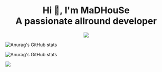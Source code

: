 <p align="center">
    <h1 align="center">Hi 👋, I'm MaDHouSe<br />A passionate allround developer</h1>
</p>

<p align="center">
  <img alig src="https://github-profile-trophy.vercel.app/?username=MaDHouSe79&margin-w=15&margin-h=15&column=8&no-bg=true" />
</p>

![Anurag's GitHub stats](https://github-readme-stats.vercel.app/api/top-langs?username=MaDHouSe79&layout=compact&langs_count=8&card_width=320&theme=radical)

![Anurag's GitHub stats](https://github-readme-stats.vercel.app/api?username=MaDHouSe79&show_icons=true&theme=radical)

![](https://komarev.com/ghpvc/?username=MaDHouSe79&abbreviated=true)
